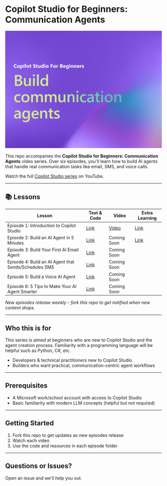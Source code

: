 # Copilot Studio for Beginners: Communication Agents

![Copilot Studio Banner](images/banner-CPS.png)

This repo accompanies the **Copilot Studio for Beginners: Communication Agents** video series. Over six episodes, you'll learn how to build AI agents that handle real communication tasks like email, SMS, and voice calls.

Watch the full [Copilot Studio series](https://www.youtube.com/playlist?list=PLWZJrkeLOrbYYfcVeBkFtrFbcJhQwOIlp) on YouTube.

---

## 📚 Lessons

| Lesson | Text & Code | Video | Extra Learning |
|--------|-------------|-------|----------------|
| Episode 1: Introduction to Copilot Studio | [Link](./01-intro-copilot-studio) | [Video](https://www.youtube.com/watch?v=3p1vQtGrbm8) | [Link](https://learn.microsoft.com/en-us/microsoft-copilot-studio/fundamentals-what-is-copilot-studio) |
| Episode 2: Build an AI Agent in 5 Minutes | [Link](./02-agent-creation) | Coming Soon | [Link](https://learn.microsoft.com/en-us/microsoft-copilot-studio/fundamentals-get-started) |
| Episode 3: Build Your First AI Email Agent | [Link](./03-email-agent) | Coming Soon | |
| Episode 4: Build an AI Agent that Sends/Schedules SMS | [Link](./04-scheduler-agent) | Coming Soon | |
| Episode 5: Build a Voice AI Agent | [Link](./05-voice-agent) | Coming Soon | |
| Episode 6: 5 Tips to Make Your AI Agent Smarter | [Link](./06-smarter-agents) | Coming Soon | |

_New episodes release weekly - fork this repo to get notified when new content drops._

---

## Who this is for

This series is aimed at beginners who are new to Copilot Studio and the agent creation process. Familiarity with a programming language will be helpful such as Python, C#, etc.

- Developers & technical practitioners new to Copilot Studio
- Builders who want practical, communication-centric agent workflows

---

## Prerequisites

- A Microsoft work/school account with access to Copilot Studio  
- Basic familiarity with modern LLM concepts (helpful but not required)

---

## Getting Started

1. Fork this repo to get updates as new episodes release
2. Watch each video
3. Use the code and resources in each episode folder

---

## Questions or Issues?

Open an issue and we'll help you out.
